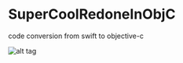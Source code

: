 # SuperCoolRedoneInObjC
code conversion from swift to objective-c

![alt tag](https://github.com/kilik42/SuperCoolRedoneInObjC/blob/master/Screenshot%202016-05-06%2021.01.06.png)
